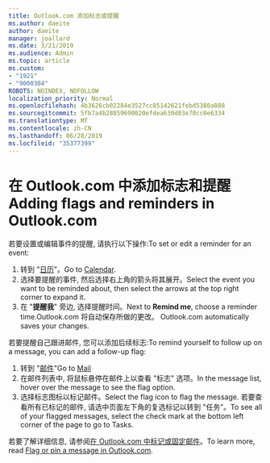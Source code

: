 ```yaml
---
title: Outlook.com 添加标志或提醒
ms.author: daeite
author: daeite
manager: joallard
ms.date: 3/21/2019
ms.audience: Admin
ms.topic: article
ms.custom:
- "1921"
- "9000304"
ROBOTS: NOINDEX, NOFOLLOW
localization_priority: Normal
ms.openlocfilehash: 4b3626cb02284e3527cc85142621febd5380a888
ms.sourcegitcommit: 5fb7a4b28859690020efdea630d03e70cc0e6334
ms.translationtype: MT
ms.contentlocale: zh-CN
ms.lasthandoff: 06/28/2019
ms.locfileid: "35377399"
---
```

# <a name="adding-flags-and-reminders-in-outlookcom"></a><span data-ttu-id="6c174-102">在 Outlook.com 中添加标志和提醒</span><span class="sxs-lookup"><span data-stu-id="6c174-102">Adding flags and reminders in Outlook.com</span></span>

<span data-ttu-id="6c174-103">若要设置或编辑事件的提醒, 请执行以下操作:</span><span class="sxs-lookup"><span data-stu-id="6c174-103">To set or edit a reminder for an event:</span></span>

1. <span data-ttu-id="6c174-104">转到 "[日历](https://outlook.live.com/calendar/)"。</span><span class="sxs-lookup"><span data-stu-id="6c174-104">Go to [Calendar](https://outlook.live.com/calendar/).</span></span>
1. <span data-ttu-id="6c174-105">选择要提醒的事件, 然后选择右上角的箭头将其展开。</span><span class="sxs-lookup"><span data-stu-id="6c174-105">Select the event you want to be reminded about, then select the arrows at the top right corner to expand it.</span></span>
1. <span data-ttu-id="6c174-106">在 "**提醒我**" 旁边, 选择提醒时间。</span><span class="sxs-lookup"><span data-stu-id="6c174-106">Next to **Remind me**, choose a reminder time.</span></span><span data-ttu-id="6c174-107">Outlook.com 将自动保存所做的更改。</span><span class="sxs-lookup"><span data-stu-id="6c174-107"> Outlook.com automatically saves your changes.</span></span>

<span data-ttu-id="6c174-108">若要提醒自己跟进邮件, 您可以添加后续标志:</span><span class="sxs-lookup"><span data-stu-id="6c174-108">To remind yourself to follow up on a message, you can add a follow-up flag:</span></span>

1. <span data-ttu-id="6c174-109">转到 "[邮件](https://outlook.live.com/mail/)"</span><span class="sxs-lookup"><span data-stu-id="6c174-109">Go to [Mail](https://outlook.live.com/mail/)</span></span>
1. <span data-ttu-id="6c174-110">在邮件列表中, 将鼠标悬停在邮件上以查看 "标志" 选项。</span><span class="sxs-lookup"><span data-stu-id="6c174-110">In the message list, hover over the message to see the flag option.</span></span>
1. <span data-ttu-id="6c174-111">选择标志图标以标记邮件。</span><span class="sxs-lookup"><span data-stu-id="6c174-111">Select the flag icon to flag the message.</span></span> <span data-ttu-id="6c174-112">若要查看所有已标记的邮件, 请选中页面左下角的复选标记以转到 "任务"。</span><span class="sxs-lookup"><span data-stu-id="6c174-112">To see all of your flagged messages, select the check mark at the bottom left corner of the page to go to Tasks.</span></span>
 
<span data-ttu-id="6c174-113">若要了解详细信息, 请参阅[在 Outlook.com 中标记或固定邮件](https://support.office.com/article/8e911e69-30d6-4cc8-8c71-a1163560618a)。</span><span class="sxs-lookup"><span data-stu-id="6c174-113">To learn more, read [Flag or pin a message in Outlook.com](https://support.office.com/article/8e911e69-30d6-4cc8-8c71-a1163560618a).</span></span>
